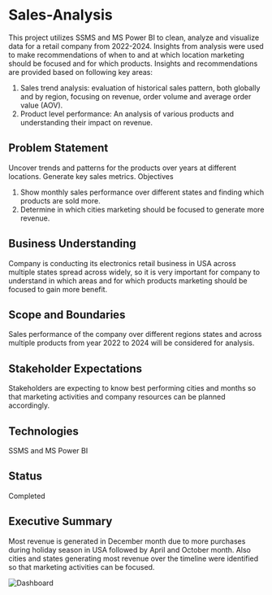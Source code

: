 # Sales-Analysis
This project utilizes SSMS and MS Power BI to clean, analyze and visualize data for a retail company from 2022-2024. Insights from analysis were used to make recommendations of when to and at which location marketing should be focused and for which products.
Insights and recommendations are provided based on following key areas:
1.	Sales trend analysis: evaluation of historical sales pattern, both globally and by region, focusing on revenue, order volume and average order value (AOV).
2.	Product level performance: An analysis of various products and understanding their impact on revenue.

## Problem Statement
Uncover trends and patterns for the products over years at different locations. Generate key sales metrics.
Objectives
1.	Show monthly sales performance over different states and finding which products are sold more.
2.	 Determine in which cities marketing should be focused to generate more revenue.

## Business Understanding
Company is conducting its electronics retail business in USA across multiple states spread across widely, so it is very important for company to understand in which areas and for which products marketing should be focused to gain more benefit.

## Scope and Boundaries
Sales performance of the company over different regions states and across multiple products from year 2022 to 2024  will be considered for analysis. 

## Stakeholder Expectations
Stakeholders are expecting to know best performing cities and months so that marketing activities and company resources can be planned accordingly.

## Technologies
SSMS and MS Power BI 

## Status
Completed

## Executive Summary
Most revenue is generated in December month due to more purchases during holiday season in USA followed by April and October month. Also cities and states generating most revenue over the timeline were identified so that marketing activities can be focused.
 
![Dashboard](https://github.com/user-attachments/assets/2d248bf6-1710-4089-8881-f08e1191922c)

